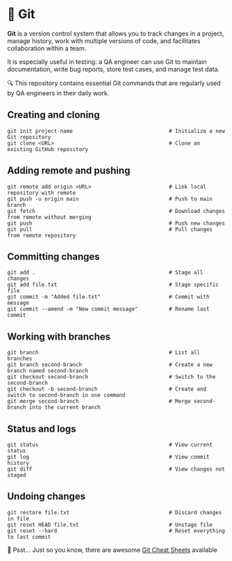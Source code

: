 # 📌 Git

**Git** is a version control system that allows you to track changes in a project, manage history, work with multiple versions of code, and facilitates collaboration within a team.

It is especially useful in testing: a QA engineer can use Git to maintain documentation, write bug reports, store test cases, and manage test data.

🔍 This repository contains essential Git commands that are regularly used by QA engineers in their daily work.

## Creating and cloning
```git
git init project-name                               # Initialize a new Git repository
git clone <URL>                                     # Clone an existing GitHub repository
```

## Adding remote and pushing
```git
git remote add origin <URL>                         # Link local repository with remote
git push -u origin main                             # Push to main branch
git fetch                                           # Download changes from remote without merging
git push                                            # Push new changes
git pull                                            # Pull changes from remote repository
```
## Committing changes
```git
git add .                                           # Stage all changes
git add file.txt                                    # Stage specific file
git commit -m "Added file.txt"                      # Commit with message
git commit --amend -m "New commit message"          # Rename last commit
```

## Working with branches
```git
git branch                                          # List all branches
git branch second-branch                            # Create a new branch named second-branch
git checkout second-branch                          # Switch to the second-branch
git checkout -b second-branch                       # Create and switch to second-branch in one command
git merge second-branch                             # Merge second-branch into the current branch
```

## Status and logs
```git
git status                                          # View current status
git log                                             # View commit history
git diff                                            # View changes not staged
```

## Undoing changes
```git
git restore file.txt                                # Discard changes in file
git reset HEAD file.txt                             # Unstage file
git reset --hard                                    # Reset everything to last commit
```
👀 Psst… Just so you know, there are awesome [Git Cheat Sheets](https://education.github.com/git-cheat-sheet-education.pdf) available
